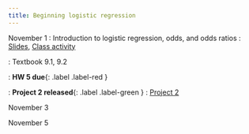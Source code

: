 ```yaml
---
title: Beginning logistic regression
---
```


November 1
: Introduction to logistic regression, odds, and odds ratios
  : [Slides](https://sta112-f21.github.io/slides/lecture_30.html), [Class activity](https://sta112-f21.github.io/class_activities/ca_lecture_30.html)
  
: Textbook 9.1, 9.2

: **HW 5 due**{: .label .label-red }
  
: **Project 2 released**{: .label .label-green }
  : [Project 2](https://sta112-f21.github.io/projects/project_2.html)


November 3


November 5
